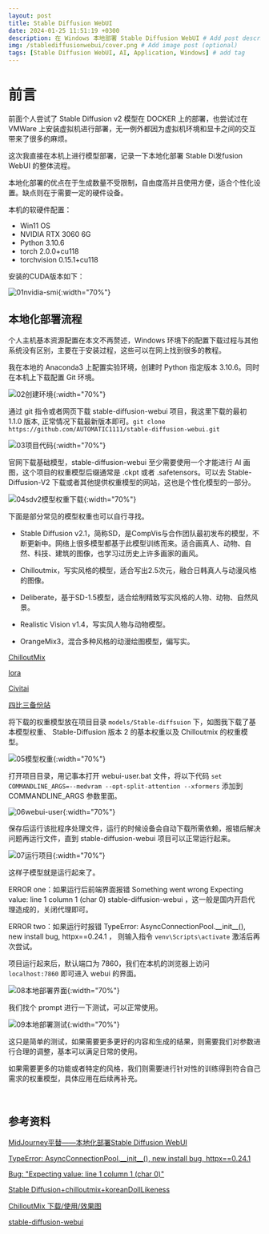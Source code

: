 ```yaml
---
layout: post
title: Stable Diffusion WebUI
date: 2024-01-25 11:51:19 +0300
description: 在 Windows 本地部署 Stable Diffusion WebUI # Add post description (optional)
img: /stablediffusionwebui/cover.png # Add image post (optional)
tags: [Stable Diffusion WebUI, AI, Application, Windows] # add tag
---
```


<!-- ![stable_diffusion]({{site.baseurl}}/assets/img/stablediffusiondeploy/00stable_diffusion2.png){:width="70%"} -->

# 前言 
前面个人尝试了 Stable Diffusion v2 模型在 DOCKER 上的部署，也尝试过在 VMWare 上安装虚拟机进行部署，无一例外都因为虚拟机环境和显卡之间的交互带来了很多的麻烦。

这次我直接在本机上进行模型部署，记录一下本地化部署 Stable Di发fusion WebUI 的整体流程。

本地化部署的优点在于生成数量不受限制，自由度高并且使用方便，适合个性化设置。缺点则在于需要一定的硬件设备。

本机的软硬件配置：

- Win11 OS
- NVIDIA RTX 3060 6G
- Python 3.10.6
- torch 2.0.0+cu118
- torchvision 0.15.1+cu118

安装的CUDA版本如下：

![01nvidia-smi]({{site.baseurl}}/assets/img/stablediffusionwebui/01nvidia-smi.png){:width="70%"}

## 本地化部署流程
个人主机基本资源配置在本文不再赘述，Windows 环境下的配置下载过程与其他系统没有区别，主要在于安装过程，这些可以在网上找到很多的教程。

我在本地的 Anaconda3 上配置实验环境，创建时 Python 指定版本 3.10.6。同时在本机上下载配置 Git 环境。

![02创建环境]({{site.baseurl}}/assets/img/stablediffusionwebui/02创建环境.png){:width="70%"}

通过 git 指令或者网页下载 stable-diffusion-webui 项目，我这里下载的最初 1.1.0 版本, 正常情况下载最新版本即可。``` git clone https://github.com/AUTOMATIC1111/stable-diffusion-webui.git ```

![03项目代码]({{site.baseurl}}/assets/img/stablediffusionwebui/03项目代码.png){:width="70%"}

官网下载基础模型，stable-diffusion-webui 至少需要使用一个才能进行 AI 画图，这个项目的权重模型后缀通常是 .ckpt 或者 .safetensors。可以去 Stable-Diffusion-V2 下载或者其他提供权重模型的网站，这也是个性化模型的一部分。

![04sdv2模型权重下载]({{site.baseurl}}/assets/img/stablediffusionwebui/04sdv2模型权重下载.png){:width="70%"}

下面是部分常见的模型权重也可以自行寻找。

- Stable Diffusion v2.1，简称SD，是CompVis与合作团队最初发布的模型，不断更新中。网络上很多模型都基于此模型训练而来。适合画真人、动物、自然、科技、建筑的图像，也学习过历史上许多画家的画风。

- Chilloutmix，写实风格的模型，适合写出2.5次元，融合日韩真人与动漫风格的图像。

- Deliberate，基于SD-1.5模型，适合绘制精致写实风格的人物、动物、自然风景。

- Realistic Vision v1.4，写实风人物与动物模型。

- OrangeMix3，混合多种风格的动漫绘图模型，偏写实。

[ChilloutMix](https://link.zhihu.com/?target=https%3A//civitai.com/models/6424/chilloutmix)

[lora](https://huggingface.co/blog/lora)

[Civitai](https://civitai.com/)

[四比三备份站](https://4B3.com/)

将下载的权重模型放在项目目录 ```models/Stable-diffsuion``` 下，如图我下载了基本模型权重、 Stable-Diffusion 版本 2 的基本权重以及 Chilloutmix 的权重模型。

![05模型权重]({{site.baseurl}}/assets/img/stablediffusionwebui/05模型权重.png){:width="70%"}

打开项目目录，用记事本打开 webui-user.bat 文件，将以下代码 ```set COMMANDLINE_ARGS=--medvram --opt-split-attention --xformers``` 添加到 COMMANDLINE_ARGS 参数里面。

![06webui-user]({{site.baseurl}}/assets/img/stablediffusionwebui/06webui-user.png){:width="70%"}

保存后运行该批程序处理文件，运行的时候设备会自动下载所需依赖，报错后解决问题再运行文件，直到 stable-diffusion-webui 项目可以正常运行起来。

![07运行项目]({{site.baseurl}}/assets/img/stablediffusionwebui/07运行项目.png){:width="70%"}

这样子模型就是运行起来了。

ERROR one：如果运行后前端界面报错 Something went wrong Expecting value: line 1 column 1 (char 0)   stable-diffusion-webui ，这一般是国内开启代理造成的，关闭代理即可。

ERROR two：如果运行时报错 TypeError: AsyncConnectionPool.\_\_init\_\_(), new install bug, httpx==0.24.1 ， 则输入指令 ```venv\Scripts\activate``` 激活后再次尝试。

项目运行起来后，默认端口为 7860，我们在本机的浏览器上访问 ```localhost:7860``` 即可进入 webui 的界面。

![08本地部署界面]({{site.baseurl}}/assets/img/stablediffusionwebui/08本地部署界面.png){:width="70%"}

我们找个 prompt 进行一下测试，可以正常使用。

![09本地部署测试]({{site.baseurl}}/assets/img/stablediffusionwebui/09本地部署测试.png){:width="70%"}

这只是简单的测试，如果需要更多更好的内容和生成的结果，则需要我们对参数进行合理的调整，基本可以满足日常的使用。

如果需要更多的功能或者特定的风格，我们则需要进行针对性的训练得到符合自己需求的权重模型，具体应用在后续再补充。

<br />

## 参考资料
[MidJourney平替——本地化部署Stable Diffusion WebUI](https://zhuanlan.zhihu.com/p/623079275)

[TypeError: AsyncConnectionPool.\_\_init\_\_(), new install bug, httpx==0.24.1](https://github.com/AUTOMATIC1111/stable-diffusion-webui/issues/13840)

[Bug: "Expecting value: line 1 column 1 (char 0)"](https://github.com/AUTOMATIC1111/stable-diffusion-webui/issues/9132)

[Stable Diffusion+chilloutmix+koreanDollLikeness](https://zhuanlan.zhihu.com/p/622518653)

[ChilloutMix 下载/使用/效果图](https://zhuanlan.zhihu.com/p/632997666)

[stable-diffusion-webui](https://github.com/AUTOMATIC1111/stable-diffusion-webui/releases?page=2)
